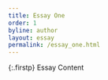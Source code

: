 ```yaml
---
title: Essay One
order: 1
byline: author
layout: essay
permalink: /essay_one.html
---
```

{:.firstp}
Essay Content